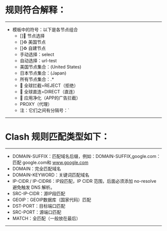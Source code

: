 # 规则符合解释：
---

- 模板中的符号：以下是各节点组合  
   - []🚀 节点选择
   - []♻️ 美国节点
   - []♻️ 自建节点
   - 手动选择：select
   - 自动选择：url-test
   - 美国节点集合：(United States)
   - 日本节点集合：(Japan)
   - 所有节点集合：.* 
   - 🛑 全球拦截=REJECT（拒绝）
   - 🎯 全球直连=DIRECT（直连）
   - 🍃 应用净化（APP的广告拦截）
   - PROXY（代理）
   - 注：它们之间有分隔号：`

---

# Clash 规则匹配类型如下：
---

- DOMAIN-SUFFIX：匹配域名后缀，例如：DOMAIN-SUFFIX,google.com：匹配 google.com和 www.google.com
- DOMAIN：完全匹配域名
- DOMAIN-KEYWORD：关键词匹配域名
- IP-CIDR / IP-CIDR6：IP段匹配，IP CIDR 范围，后面必须添加 no-resolve 避免触发 DNS 解析。
- SRC-IP-CIDR：源IP段匹配
- GEOIP：GEOIP数据库（国家代码）匹配
- DST-PORT：目标端口匹配
- SRC-PORT：源端口匹配
- MATCH：全匹配（一般放在最后）

---



